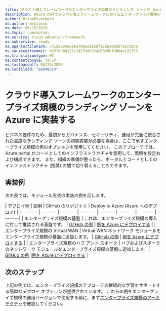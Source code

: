 ```yaml
---
title: クラウド導入フレームワークのエンタープライズ規模のランディング ゾーンを Azure に実装する
description: Azure 向けのクラウド導入フレームワークにおけるエンタープライズ規模のアーキテクチャの実装オプションについて説明します。
author: BrianBlanchard
ms.author: brblanch
ms.date: 06/15/2020
ms.topic: conceptual
ms.service: cloud-adoption-framework
ms.subservice: ready
ms.openlocfilehash: c4155024eb86a709e23880f122ea09297a272550
ms.sourcegitcommit: 8b5fdb68127c24133429b4288f6bf9004a1d1253
ms.translationtype: HT
ms.contentlocale: ja-JP
ms.lasthandoff: 08/25/2020
ms.locfileid: "88848314"
---
```

# <a name="implement-cloud-adoption-framework-enterprise-scale-landing-zones-in-azure"></a>クラウド導入フレームワークのエンタープライズ規模のランディング ゾーンを Azure に実装する

ビジネス要件のため、最初からガバナンス、セキュリティ、運用が完全に統合された高度なランディング ゾーンの初期実装が必要な場合は、ここで示すエンタープライズ規模の例のオプションを使用してください。 このアプローチでは、Azure portal かコードとしてのインフラストラクチャを使用して、環境を設定および構成できます。 また、組織の準備が整ったら、ポータルとコードとしてのインフラストラクチャ (推奨) の間で切り替えることもできます。

## <a name="example-implementation"></a>実装例

次の表では、モジュール形式の実装の例を示します。

| デプロイ例  | 説明  | GitHub のリポジトリ | Deploy to Azure (Azure へのデプロイ) |
|---------|---------|---------|---------|---------|---------|---------|---------|
| エンタープライズ規模の基盤 | これは、エンタープライズ規模の導入に対して推奨される基盤です。 | [GitHub の例](https://github.com/Azure/Enterprise-Scale/blob/main/docs/reference/wingtip/README.md) | [例を Azure にデプロイする](https://portal.azure.com/#blade/Microsoft_Azure_CreateUIDef/CustomDeploymentBlade/uri/https%3A%2F%2Fraw.githubusercontent.com%2FAzure%2FEnterprise-Scale%2Fmain%2Fdocs%2Freference%2Fwingtip%2FarmTemplates%2Fes-foundation.json/createUIDefinitionUri/https%3A%2F%2Fraw.githubusercontent.com%2FAzure%2FEnterprise-Scale%2Fmain%2Fdocs%2Freference%2Fwingtip%2FarmTemplates%2Fportal-es-foundation.json) |
| エンタープライズ規模の Virtual WAN | Virtual WAN ネットワーク モジュールをエンタープライズ規模の基盤に追加します。 | [GitHub の例](https://github.com/Azure/Enterprise-Scale/blob/main/docs/reference/contoso/Readme.md) | [例を Azure にデプロイする](https://portal.azure.com/#blade/Microsoft_Azure_CreateUIDef/CustomDeploymentBlade/uri/https%3A%2F%2Fraw.githubusercontent.com%2FAzure%2FEnterprise-Scale%2Fmain%2Fdocs%2Freference%2Fcontoso%2FarmTemplates%2Fes-vwan.json/createUIDefinitionUri/https%3A%2F%2Fraw.githubusercontent.com%2FAzure%2FEnterprise-Scale%2Fmain%2Fdocs%2Freference%2Fcontoso%2FarmTemplates%2Fportal-es-vwan.json) |
| エンタープライズ規模のハブ アンド スポーク | ハブおよびスポークのネットワーク モジュールをエンタープライズ規模の基盤に追加します。 | [GitHub の例](https://github.com/Azure/Enterprise-Scale/blob/main/docs/reference/adventureworks/README.md) |[例を Azure にデプロイする](https://portal.azure.com/#blade/Microsoft_Azure_CreateUIDef/CustomDeploymentBlade/uri/https%3A%2F%2Fraw.githubusercontent.com%2FAzure%2FEnterprise-Scale%2Fmain%2Fdocs%2Freference%2Fadventureworks%2FarmTemplates%2Fes-hubspoke.json/createUIDefinitionUri/https%3A%2F%2Fraw.githubusercontent.com%2FAzure%2FEnterprise-Scale%2Fmain%2Fdocs%2Freference%2Fadventureworks%2FarmTemplates%2Fportal-es-hubspoke.json) |

## <a name="next-steps"></a>次のステップ

上記の例では、エンタープライズ規模のアプローチの継続的な学習をサポートする簡単なデプロイ オプションが提供されています。 これらの例をエンタープライズ規模の運用バージョンで使用する前に、まず[エンタープライズ規模のアーキテクチャ](./architecture.md)を確認してください。
